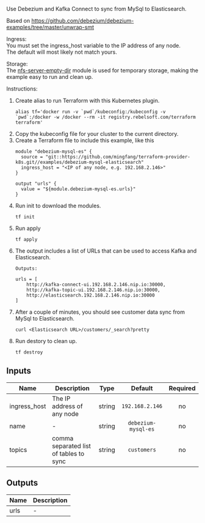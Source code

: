 Use Debezium and Kafka Connect to sync from MySql to Elasticsearch.

Based on https://github.com/debezium/debezium-examples/tree/master/unwrap-smt

Ingress:\
You must set the ingress_host variable to the IP address of any node.\
The default will most likely not match yours.

Storage:\
The [nfs-server-empty-dir](https://github.com/mingfang/terraform-provider-k8s/tree/master/modules/nfs-server-empty-dir) module
is used for temporary storage, making the example easy to run and clean up.

Instructions:
1. Create alias to run Terraform with this Kubernetes plugin.
   ```
   alias tf='docker run -v `pwd`/kubeconfig:/kubeconfig -v `pwd`:/docker -w /docker --rm -it registry.rebelsoft.com/terraform terraform'
   ```
2. Copy the kubeconfig file for your cluster to the current directory.
3. Create a Terraform file to include this example, like this
   ```
   module "debezium-mysql-es" {
     source = "git::https://github.com/mingfang/terraform-provider-k8s.git//examples/debezium-mysql-elasticsearch"
     ingress_host = "<IP of any node, e.g. 192.168.2.146>"
   }

   output "urls" {
     value = "${module.debezium-mysql-es.urls}"
   }
   ```
4. Run init to download the modules.
   ```
   tf init
   ```
5. Run apply
   ```
   tf apply
   ```
6. The output includes a list of URLs that can be used to access Kafka and Elasticsearch.
   ```
   Outputs:

   urls = [
       http://kafka-connect-ui.192.168.2.146.nip.io:30000,
       http://kafka-topic-ui.192.168.2.146.nip.io:30000,
       http://elasticsearch.192.168.2.146.nip.io:30000
   ]
   ```
7. After a couple of minutes, you should see customer data sync from MySql to Elasticsearch.
   ```
   curl <Elasticsearch URL>/customers/_search?pretty
   ```
8. Run destory to clean up.
   ```
   tf destroy
   ```

## Inputs

| Name | Description | Type | Default | Required |
|------|-------------|:----:|:-----:|:-----:|
| ingress\_host | The IP address of any node | string | `192.168.2.146` | no |
| name | - | string | `debezium-mysql-es` | no |
| topics | comma separated list of tables to sync | string | `customers` | no |

## Outputs

| Name | Description |
|------|-------------|
| urls | - |

